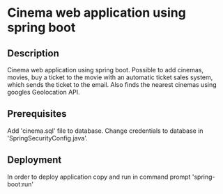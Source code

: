 # Cinema web application using spring boot

## Description
Cinema web application using spring boot. Possible to add cinemas, movies, buy a ticket to the movie with an automatic ticket sales system, which sends the ticket to the email. Also finds the nearest cinemas using googles Geolocation API.

## Prerequisites
Add 'cinema.sql' file to database. Change credentials to database in 'SpringSecurityConfig.java'.


## Deployment
In order to deploy application copy and run in command prompt 'spring-boot:run'

